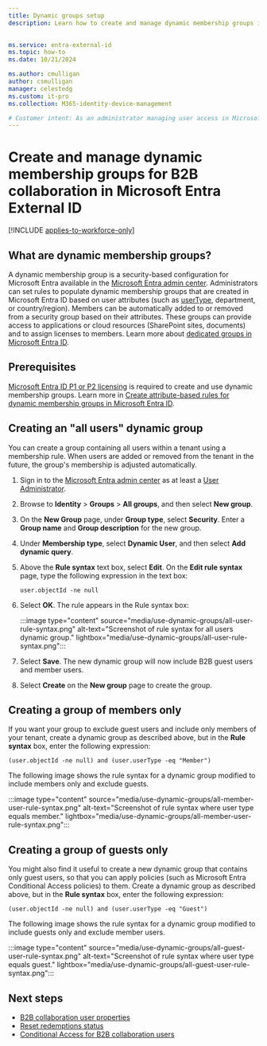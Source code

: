 ```yaml
---
title: Dynamic groups setup
description: Learn how to create and manage dynamic membership groups in Microsoft Entra External ID. Set rules based on user attributes to automate group membership for B2B collaboration.

 
ms.service: entra-external-id
ms.topic: how-to
ms.date: 10/21/2024

ms.author: cmulligan
author: csmulligan
manager: celestedg
ms.custom: it-pro
ms.collection: M365-identity-device-management

# Customer intent: As an administrator managing user access in Microsoft Entra B2B collaboration, I want to create dynamic membership groups based on user attributes, so that I can automatically add or remove members from security groups and provide access to applications or cloud resources.
---
```


# Create and manage dynamic membership groups for B2B collaboration in Microsoft Entra External ID

[!INCLUDE [applies-to-workforce-only](./includes/applies-to-workforce-only.md)]

## What are dynamic membership groups?
A dynamic membership group is a security-based configuration for Microsoft Entra available in the [Microsoft Entra admin center](https://entra.microsoft.com). Administrators can set rules to populate dynamic membership groups that are created in Microsoft Entra ID based on user attributes (such as [userType](user-properties.md), department, or country/region). Members can be automatically added to or removed from a security group based on their attributes. These groups can provide access to applications or cloud resources (SharePoint sites, documents) and to assign licenses to members. Learn more about [dedicated groups in Microsoft Entra ID](~/fundamentals/how-to-manage-groups.yml).

## Prerequisites
[Microsoft Entra ID P1 or P2 licensing](https://www.microsoft.com/security/business/identity-access-management/azure-ad-pricing) is required to create and use dynamic membership groups. Learn more in [Create attribute-based rules for dynamic membership groups in Microsoft Entra ID](~/identity/users/groups-dynamic-membership.md).

## Creating an "all users" dynamic group


You can create a group containing all users within a tenant using a membership rule. When users are added or removed from the tenant in the future, the group's membership is adjusted automatically.

1. Sign in to the [Microsoft Entra admin center](https://entra.microsoft.com) as at least a [User Administrator](~/identity/role-based-access-control/permissions-reference.md#user-administrator).
1. Browse to **Identity** > **Groups** > **All groups**, and then select **New group**.
1. On the **New Group** page, under **Group type**, select **Security**. Enter a **Group name** and **Group description** for the new group. 
2. Under **Membership type**, select **Dynamic User**, and then select **Add dynamic query**. 
4. Above the **Rule syntax** text box, select **Edit**. On the **Edit rule syntax** page, type the following expression in the text box:

   ```
   user.objectId -ne null
   ```
1. Select **OK**. The rule appears in the Rule syntax box:

   :::image type="content" source="media/use-dynamic-groups/all-user-rule-syntax.png" alt-text="Screenshot of rule syntax for all users dynamic group." lightbox="media/use-dynamic-groups/all-user-rule-syntax.png":::

1.  Select **Save**. The new dynamic group will now include B2B guest users and member users.


1. Select **Create** on the **New group** page to create the group.

## Creating a group of members only

If you want your group to exclude guest users and include only members of your tenant, create a dynamic group as described above, but in the **Rule syntax** box, enter the following expression:

```
(user.objectId -ne null) and (user.userType -eq "Member")
```

The following image shows the rule syntax for a dynamic group modified to include members only and exclude guests.

:::image type="content" source="media/use-dynamic-groups/all-member-user-rule-syntax.png" alt-text="Screenshot of rule syntax where user type equals member." lightbox="media/use-dynamic-groups/all-member-user-rule-syntax.png":::

## Creating a group of guests only

You might also find it useful to create a new dynamic group that contains only guest users, so that you can apply policies (such as Microsoft Entra Conditional Access policies) to them. Create a dynamic group as described above, but in the **Rule syntax** box, enter the following expression:

```
(user.objectId -ne null) and (user.userType -eq "Guest")
```

The following image shows the rule syntax for a dynamic group modified to include guests only and exclude member users.

:::image type="content" source="media/use-dynamic-groups/all-guest-user-rule-syntax.png" alt-text="Screenshot of rule syntax where user type equals guest." lightbox="media/use-dynamic-groups/all-guest-user-rule-syntax.png":::

## Next steps

- [B2B collaboration user properties](user-properties.md)
- [Reset redemptions status](reset-redemption-status.md)
- [Conditional Access for B2B collaboration users](authentication-conditional-access.md)
